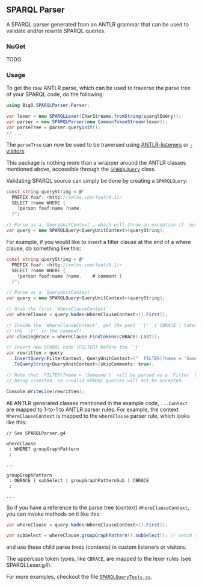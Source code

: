 ## SPARQL Parser

A SPARQL parser generated from an ANTLR grammar that can be used to validate and/or rewrite 
SPARQL queries.

### NuGet

TODO

### Usage

To get the raw ANTLR parse, which can be used to traverse the parse tree of your SPARQL code, do 
the following:

```cs
using BigO.SPARQLParser.Parser;

var lexer = new SPARQLLexer(CharStreams.fromString(sparqlQuery));
var parser = new SPARQLParser(new CommonTokenStream(lexer));
var parseTree = parser.queryUnit();
// ...
```

The `parseTree` can now be used to be traversed using 
[ANTLR-listeners](https://github.com/antlr/antlr4/blob/master/doc/listeners.md) or 
[-visitors](https://tomassetti.me/listeners-and-visitors/).

This package is nothing more than a wrapper around the ANTLR classes mentioned above, accessible
through the [`SPARQLQuery`](BigO.SPARQLParser/SPARQLQuery.cs) class.

Validating SPARQL source can simply be done by creating a `SPARQLQuery`:

```csharp
const string queryString = @"
  PREFIX foaf: <http://xmlns.com/foaf/0.1/>
  SELECT ?name WHERE {
    ?person foaf:name ?name.
  }";

// Parse as a `QueryUnitContext`, which will throw an exception if `queryString` is invalid
var query = new SPARQLQuery<QueryUnitContext>(queryString);
```

For example, if you would like to insert a filter clause at the end of a where clause, do something 
like this:

```cs
const string queryString = @"
  PREFIX foaf: <http://xmlns.com/foaf/0.1/>
  SELECT ?name WHERE {
    ?person foaf:name ?name.    # comment }
  }";

// Parse as a `QueryUnitContext`
var query = new SPARQLQuery<QueryUnitContext>(queryString);

// Grab the first `WhereClauseContext`
var whereClause = query.Nodes<WhereClauseContext>().First();

// Inside the `WhereClauseContext`, get the past `'}'` (`CBRACE`) token, which is (of course) not 
// the `'}'` in the comment!
var closingBrace = whereClause.FindTokens(CBRACE).Last();

// Insert new SPARQL code (FILTER) before the `'}'`
var rewritten = query
  .InsertQuery<FilterContext, QueryUnitContext>("  FILTER(?name = 'Someone')\n", closingBrace, before: true)
  .ToQueryString<QueryUnitContext>(skipComments: true);

// Note that `FILTER(?name = 'Someone')` will be parsed as a `Filter` before
// being inserted. So invalid SPARQL queries will not be accepted.

Console.WriteLine(rewritten);
```

All ANTLR generated classes mentioned in the example code, `...Context` are mapped to 1-to-1 to ANTLR
parser rules. For example, the context `WhereClauseContext` is mapped to the `whereClause` parser rule, which 
looks like this:

```antlrv4
// See SPARQLParser.g4
 
whereClause
 : WHERE? groupGraphPattern
 ;

...

groupGraphPattern
 : OBRACE ( subSelect | groupGraphPatternSub ) CBRACE
 ;

...
```

So if you have a reference to the parse tree (context) `WhereClauseContext`, you can invoke methods on it
like this:

```cs
var whereClause = query.Nodes<WhereClauseContext>().First();

var subSelect = whereClause.groupGraphPattern().subSelect(); // watch out, can be null!
```

and use these child parse trees (contexts) in custom listeners or visitors.

The uppercase token types, like `CBRACE`, are mapped to the lexer rules (see SPARQLLexer.g4).

For more examples, checkout the file [`SPARQLQueryTests.cs`](BigO.SPARQLParser.Tests/SPARQLQueryTests.cs).
